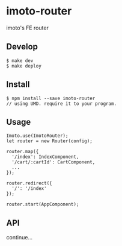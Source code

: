 # imoto-router
imoto's FE router

## Develop

```
$ make dev
$ make deploy
```

## Install

```
$ npm install --save imoto-router
// using UMD. require it to your program.
```

## Usage

```
Imoto.use(ImotoRouter);
let router = new Router(config);

router.map({
  '/index': IndexComponent,
  '/cart/:cartId': CartComponent,
  ...
});

router.redirect({
  '/': '/index'
});

router.start(AppComponent);
```

## API

continue...
